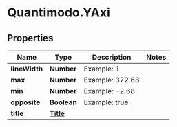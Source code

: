 # Quantimodo.YAxi

## Properties
Name | Type | Description | Notes
------------ | ------------- | ------------- | -------------
**lineWidth** | **Number** | Example: 1 | 
**max** | **Number** | Example: 372.68 | 
**min** | **Number** | Example: -2.68 | 
**opposite** | **Boolean** | Example: true | 
**title** | [**Title**](Title.md) |  | 


